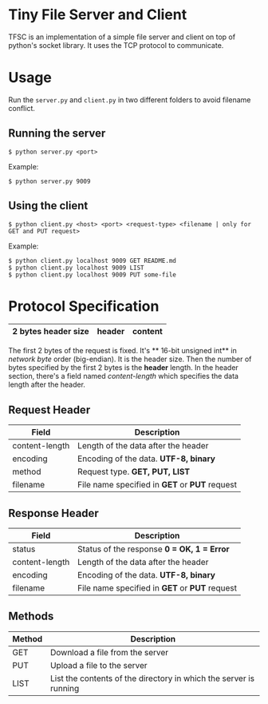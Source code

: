 # Tiny File Server and Client
TFSC is an implementation of a simple file server and client on top of python's socket library. It uses the TCP protocol to communicate.

# Usage
Run the `server.py` and `client.py` in two different folders to avoid filename conflict.

## Running the server
```
$ python server.py <port>
```
Example:
```
$ python server.py 9009
```

## Using the client
```
$ python client.py <host> <port> <request-type> <filename | only for GET and PUT request>
```
Example:
```
$ python client.py localhost 9009 GET README.md
$ python client.py localhost 9009 LIST
$ python client.py localhost 9009 PUT some-file
```


# Protocol Specification


| **2 bytes header size** | **header** | **content** |
|---|---|---|

The first 2 bytes of the request is fixed. It's ** 16-bit unsigned int** in *network byte* order (big-endian). It is the header size. Then the number of bytes specified by the first 2 bytes is the **header** length. In the header section, there's a field named *content-length* which specifies the data length after the header.

## Request Header
| Field | Description |
|---|---|
| content-length | Length of the data after the header |
| encoding | Encoding of the data. **UTF-8, binary**|
| method | Request type. **GET, PUT, LIST**|
| filename | File name specified in **GET** or **PUT** request |

## Response Header
| Field | Description |
|---|---|
| status | Status of the response **0 = OK, 1 = Error**|
| content-length | Length of the data after the header |
| encoding | Encoding of the data. **UTF-8, binary**|
| filename | File name specified in **GET** or **PUT** request |

## Methods
| Method | Description |
|---|---|
| GET | Download a file from the server |
| PUT | Upload a file to the server |
| LIST | List the contents of the directory in which the server is running |
